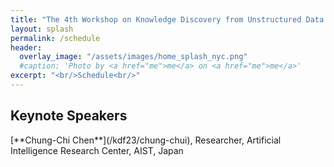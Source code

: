 ```yaml
---
title: "The 4th Workshop on Knowledge Discovery from Unstructured Data in Financial Services"
layout: splash
permalink: /schedule
header:
  overlay_image: "/assets/images/home_splash_nyc.png"
  #caption: 'Photo by <a href="me">me</a> on <a href="me">me</a>'
excerpt: "<br/>Schedule<br/>"
---
```





<h2>Keynote Speakers</h2>
[**Chung-Chi Chen**](/kdf23/chung-chui), Researcher, Artificial Intelligence Research Center, AIST, Japan<br>

<!--
[**Anju Kambadur**](/kdf2022/anju), Head of AI Engineering, Bloomberg LP<br>
[**Xiaodan Zhu**](/kdf2022/xiaodan), Assistant Professor, Queen's University<br>


<h2>Presentation Schedule</h2>
*All timestamps reflect Pacific Time Zone (PST).*
<center>
<table>
	<colgroup>
    	<col width="15%">
    	<col width="60%">
    	<col width="15%">
        <col width="10%">
	</colgroup>
<thead>
	<tr bgcolor="#f7f1df">
        <th markdown="span">Time</th>
        <th markdown="span">Title</th>
        <th markdown="span">Speakers/Authors</th>
        <th markdown="span">Link to Video</th>
    </tr>
</thead>
<tbody>
    <tr>
        <td markdown="span">8:50am-9:00am</td>
        <td markdown="span">Opening remarks</td>
        <td markdown="span">Sameena Shah</td>
        <td markdown="span">&nbsp;</td>
    </tr>
    <tr>
        <td markdown="span">9:00am-9:35am</td>
        <td markdown="span">[Keynote: FinQA: Understanding Financial Statements with Question Answering](/kdf2022/william#keynote)</td>
        <td markdown="span">[William Wang](/kdf2022/william)<br/>(UCSB)</td>
        <td markdown="span"></td>
    </tr> 
    <tr>
        <td markdown="span">9:35am-9:45am</td>
        <td markdown="span">[Multi-modal Attention Network for Stock Movements Prediction](assets/pdfs/KDF_22_paper_3.pdf)</td>
        <td markdown="span">Shuai He<br/>(The University of Electronic Science and Technology of China)</td>
        <td markdown="span"></td>
    </tr>
    <tr>
        <td markdown="span">9:45am-9:55am</td>
        <td markdown="span">[GUID: A Knowledge Graph and Attention based User Interest Diffusion Process for Recommendation](assets/pdfs/KDF_22_paper_7.pdf)</td>
        <td markdown="span">Ding Tu<br/>(China Foriegn Exchange Trading System Information Technology)</td>
        <td markdown="span">&nbsp;</td>
    </tr> 
    <tr>
        <td markdown="span">9:55am-10:05am</td>
        <td markdown="span">[Learning to Select the Next Reasonable Mention for Entity Linking](assets/pdfs/KDF_22_paper_8.pdf)</td>
        <td markdown="span">Jian Sun<br/>(University of Chinese Academy of Sciences)</td>
        <td markdown="span"></td>
    </tr>
    <tr >
        <td markdown="span">10:05am-10:15am</td>
        <td markdown="span">[One Shock, Many Disruptions: Firm Experience After India’s Demonetization](assets/pdfs/KDF_22_paper_5.pdf)</td>
        <td markdown="span">Alexandra Schofield<br/>(Harvey Mudd College)</td>
        <td markdown="span">&nbsp;</td>
    </tr> 
    <tr>
        <td markdown="span">10:15am-10:50am</td>
        <td markdown="span">[Keynote: Search and Discovery in News and Research](/kdf2022/anju#keynote)</td>
        <td markdown="span">[Anju Kambadur](/kdf2022/anju)<br/>(Bloomberg LP)</td>
        <td markdown="span">&nbsp;</td>
    </tr> 
    <tr bgcolor="#f7f1df">
        <td markdown="span">10:50am-11:10am</td>
        <td markdown="span">break</td>
        <td markdown="span"></td>
        <td markdown="span">&nbsp;</td>
    </tr>
    <tr>
        <td markdown="span">11:10am-11:20am</td>
        <td markdown="span">[A Closer Look to Your Business Network: Multitask Relation Extraction from Economic and Financial French Content](assets/pdfs/KDF_22_paper_10.pdf)</td>
        <td markdown="span">Hadjer Khaldi<br/>(IRIT - Toulouse)</td>
        <td markdown="span">&nbsp;</td>
    </tr>
    <tr>
        <td markdown="span">11:20am-11:30am</td>
        <td markdown="span">[Dichotomic Pattern Mining with Applications to Intent Prediction from Semi-Structured Clickstream Datasets](assets/pdfs/KDF_22_paper_9.pdf)</td>
        <td markdown="span">Xin Wang<br/>(Fidelity Investments)</td>
        <td markdown="span">&nbsp;</td>
    </tr>
    <tr>
        <td markdown="span">11:30am-11:40am</td>
        <td markdown="span">[Semi-Structured Query Grounding for Document-Oriented Databases with Deep Retrieval and Its Application to Receipt and POI Matching](assets/pdfs/KDF_22_paper_6.pdf)</td>
        <td markdown="span">Geewook Kim<br/>(Naver Corp)</td>
        <td markdown="span"></td>
    </tr>
    <tr>
        <td markdown="span">11:40am-12:15pm</td>
                <td markdown="span">[Keynote: Towards Robust Fact Verification Based on Text and Tables](/kdf2022/xiaodan#keynote)</td>
        <td markdown="span">[Xiaodan Zhu](/kdf2022/xiaodan)<br/>(Queen's University)</td>
        <td markdown="span"></td>
    </tr>  
    <tr>
        <td markdown="span">12:15pm-12:20pm</td>
        <td markdown="span">closing remarks</td>
        <td markdown="span">Xiaomo Liu<br/>(JPMorgan AI Research)</td>
        <td markdown="span">&nbsp;</td>
    </tr>
</tbody>
</table>
</center>

-->
